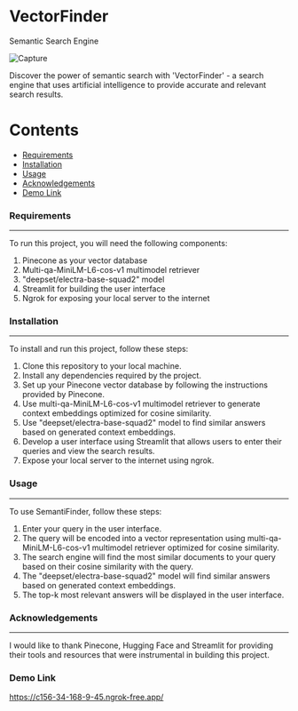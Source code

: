 # VectorFinder

Semantic Search Engine

![Capture](https://res.cloudinary.com/divr26z8e/image/upload/v1683719363/Screenshot_2023-05-10_at_5.18.11_PM_kkf5yl.png)

Discover the power of semantic search with 'VectorFinder' - a search engine that uses artificial intelligence to provide accurate and relevant search results. 

Contents
========

 * [Requirements](#requirements)
 * [Installation](#installation)
 * [Usage](#usage)
 * [Acknowledgements](#acknowledgements)
 * [Demo Link](#demo-link)
 
### Requirements
---
To run this project, you will need the following components:
  1. Pinecone as your vector database
  2. Multi-qa-MiniLM-L6-cos-v1 multimodel retriever
  3. "deepset/electra-base-squad2" model
  4. Streamlit for building the user interface
  5. Ngrok for exposing your local server to the internet

### Installation
---
To install and run this project, follow these steps:
  1. Clone this repository to your local machine.
  2. Install any dependencies required by the project.
  3. Set up your Pinecone vector database by following the instructions provided by Pinecone.
  4. Use multi-qa-MiniLM-L6-cos-v1 multimodel retriever to generate context embeddings optimized for cosine similarity.
  5. Use "deepset/electra-base-squad2" model to find similar answers based on generated context embeddings.
  6. Develop a user interface using Streamlit that allows users to enter their queries and view the search results.
  7. Expose your local server to the internet using ngrok.


### Usage
---
To use SemantiFinder, follow these steps:
  1. Enter your query in the user interface.
  2. The query will be encoded into a vector representation using multi-qa-MiniLM-L6-cos-v1 multimodel retriever optimized for cosine similarity.
  3. The search engine will find the most similar documents to your query based on their cosine similarity with the query.
  4. The "deepset/electra-base-squad2" model will find similar answers based on generated context embeddings.
  5. The top-k most relevant answers will be displayed in the user interface.

### Acknowledgements
---
I would like to thank Pinecone, Hugging Face and Streamlit for providing their tools and resources that were instrumental in building this project.

### Demo Link

https://c156-34-168-9-45.ngrok-free.app/


